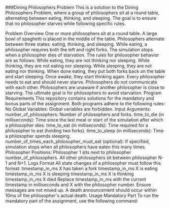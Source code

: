 ###Dining Philosophers Problem
This is a solution to the Dining Philosophers Problem, where a group of philosophers sit at a round table, alternating between eating, thinking, and sleeping. The goal is to ensure that no philosopher starves while following specific rules.

Problem Overview
One or more philosophers sit at a round table.
A large bowl of spaghetti is placed in the middle of the table.
Philosophers alternate between three states: eating, thinking, and sleeping.
While eating, a philosopher requires both the left and right forks.
The simulation stops when a philosopher dies of starvation.
The rules for philosopher behavior are as follows:
While eating, they are not thinking nor sleeping.
While thinking, they are not eating nor sleeping.
While sleeping, they are not eating nor thinking.
When done eating, they put both forks back on the table and start sleeping.
Once awake, they start thinking again.
Every philosopher needs to eat and should never starve.
Philosophers do not communicate with each other.
Philosophers are unaware if another philosopher is close to starving.
The ultimate goal is for philosophers to avoid starvation.
Program Requirements
This repository contains solutions for the mandatory and bonus parts of the assignment.
Both programs adhere to the following rules:
No Global Variables: Global variables are forbidden.
Input Arguments:
number_of_philosophers: Number of philosophers and forks.
time_to_die (in milliseconds): Time since the last meal or start of the simulation after which a philosopher dies.
time_to_eat (in milliseconds): Time required for a philosopher to eat (holding two forks).
time_to_sleep (in milliseconds): Time a philosopher spends sleeping.
number_of_times_each_philosopher_must_eat (optional): If specified, simulation stops when all philosophers have eaten this many times.
Philosopher Positions:
Philosopher 1 sits next to philosopher number_of_philosophers.
All other philosophers sit between philosopher N-1 and N+1.
Logs Format
All state changes of a philosopher must follow this format:
timestamp_in_ms X has taken a fork
timestamp_in_ms X is eating
timestamp_in_ms X is sleeping
timestamp_in_ms X is thinking
timestamp_in_ms X died
Replace timestamp_in_ms with the current timestamp in milliseconds and X with the philosopher number.
Ensure messages are not mixed up.
A death announcement should occur within 10ms of the philosopher's actual death.
Usage
Mandatory Part
To run the mandatory part of the assignment, use the following command:
